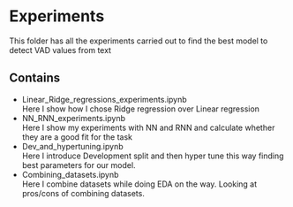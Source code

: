 # Experiments

This folder has all the experiments carried out to find the best model to detect VAD values from text

## Contains

- Linear_Ridge_regressions_experiments.ipynb <br>
Here I show how I chose Ridge regression over Linear regression
- NN_RNN_experiments.ipynb <br>
Here I show my experiments with NN and RNN and calculate whether they are a good fit for the task
- Dev_and_hypertuning.ipynb <br>
Here I introduce Development split and then hyper tune this way finding best parameters for our model.
- Combining_datasets.ipynb <br>
Here I combine datasets while doing EDA on the way. Looking at pros/cons of combining datasets.
